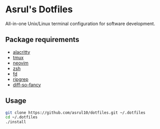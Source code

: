 # Asrul's Dotfiles
All-in-one Unix/Linux terminal configuration for software development.

## Package requirements
- [alacritty](https://github.com/alacritty/alacritty)
- [tmux](https://github.com/tmux/tmux)
- [neovim](https://github.com/neovim/neovim)
- [zsh](https://github.com/ohmyzsh/ohmyzsh)
- [fd](https://github.com/sharkdp/fd)
- [ripgrep](https://github.com/burntsushi/ripgrep)
- [diff-so-fancy](https://github.com/so-fancy/diff-so-fancy)

## Usage
```bash
git clone https://github.com/asrul10/dotfiles.git ~/.dotfiles
cd ~/.dotfiles
./install
```
